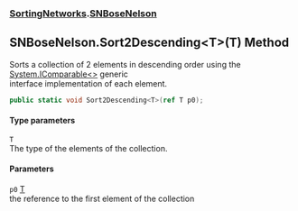 ### [SortingNetworks](./SortingNetworks.md 'SortingNetworks').[SNBoseNelson](./SortingNetworks-SNBoseNelson.md 'SortingNetworks.SNBoseNelson')
## SNBoseNelson.Sort2Descending&lt;T&gt;(T) Method
Sorts a collection of 2 elements in descending order using the [System.IComparable&lt;&gt;](https://docs.microsoft.com/en-us/dotnet/api/System.IComparable-1 'System.IComparable`1') generic  
interface implementation of each element.  
```csharp
public static void Sort2Descending<T>(ref T p0);
```
#### Type parameters
<a name='SortingNetworks-SNBoseNelson-Sort2Descending-T-(T)-T'></a>
`T`  
The type of the elements of the collection.  
  
#### Parameters
<a name='SortingNetworks-SNBoseNelson-Sort2Descending-T-(T)-p0'></a>
`p0` [T](#SortingNetworks-SNBoseNelson-Sort2Descending-T-(T)-T 'SortingNetworks.SNBoseNelson.Sort2Descending&lt;T&gt;(T).T')  
the reference to the first element of the collection  
  
